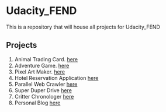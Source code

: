 # Udacity_FEND
This is a repository that will house all projects for Udacity_FEND

## Projects

1. Animal Trading Card. [here](https://github.com/amnotme/Udacity_FEND/tree/main/01_Animal_Trading_Cards)
2. Adventure Game. [here](https://github.com/amnotme/Udacity_FEND/tree/main/02_Adventure_Game)
3. Pixel Art Maker. [here](https://github.com/amnotme/Udacity_FEND/tree/main/03_Pixel_Art_Maker)
4. Hotel Reservation Application [here](https://github.com/amnotme/Udacity_FEND/tree/main/04_Hotel_Reservation)
5. Parallel Web Crawler [here](https://github.com/amnotme/Udacity_FEND/tree/main/05_Parallel_Web_Crawler)
6. Super Duper Drive [here](https://github.com/amnotme/Udacity_FEND/tree/main/06_Super_Duper_Drive)
7. Critter Chronologer [here](https://github.com/amnotme/Udacity_FEND/tree/main/07_Critter_Chronologer)
8. Personal Blog [here](https://github.com/amnotme/Udacity_FEND/tree/main/08_Personal_Blog_Website)